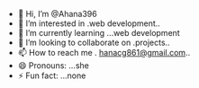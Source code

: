 - 👋 Hi, I’m @Ahana396
- 👀 I’m interested in .web development..
- 🌱 I’m currently learning ...web development 
- 💞️ I’m looking to collaborate on .projects..
- 📫 How to reach me . hanacg861@gmail.com..
- 😄 Pronouns: ...she
- ⚡ Fun fact: ...none

<!---
Ahana396/Ahana396 is a ✨ special ✨ repository because its `README.md` (this file) appears on your GitHub profile.
You can click the Preview link to take a look at your changes.
--->
